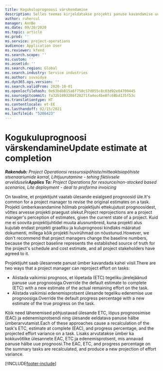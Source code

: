 ```yaml
---
title: Kogukuluprognoosi värskendamine
description: Selles teemas kirjeldatakse projekti panuse kavandamise uuendamist.
author: ruhercul
manager: AnnBe
ms.date: 09/20/2020
ms.topic: article
ms.prod: ''
ms.service: project-operations
audience: Application User
ms.reviewer: kfend
ms.search.scope: ''
ms.custom: ''
ms.assetid: ''
ms.search.region: Global
ms.search.industry: Service industries
ms.author: suvaidya
ms.dyn365.ops.version: ''
ms.search.validFrom: 2020-10-01
ms.openlocfilehash: 0e63bdb815a6f758c57d055c8c03d92e04700445
ms.sourcegitcommit: fa32b1893286f20271fa4ec4be8fc68bd135f53c
ms.translationtype: HT
ms.contentlocale: et-EE
ms.lasthandoff: 02/15/2021
ms.locfileid: "5286423"
---
```

# <a name="update-estimate-at-completion"></a><span data-ttu-id="17e53-103">Kogukuluprognoosi värskendamine</span><span class="sxs-lookup"><span data-stu-id="17e53-103">Update estimate at completion</span></span>

<span data-ttu-id="17e53-104">_**Rakendub:** Project Operationsi ressurssipõhiste/mitteaktsiapõhiste stsenaariumide korral,  Lihtjuurutamine - tehing fiktiivsele arveldusele_</span><span class="sxs-lookup"><span data-stu-id="17e53-104">_**Applies To:** Project Operations for resource/non-stocked based scenarios, Lite deployment - deal to proforma invoicing_</span></span>

<span data-ttu-id="17e53-105">On tavaline, et projektijuht vaatab ülesande esialgsed prognoosid üle.</span><span class="sxs-lookup"><span data-stu-id="17e53-105">It's common for a project manager to revise the original estimates on a task.</span></span> <span data-ttu-id="17e53-106">Projekti ümberkavandamine hõlmab projektijuhi ettekujutust prognoosidest, võttes arvesse projekti praegust olekut.</span><span class="sxs-lookup"><span data-stu-id="17e53-106">Project reprojections are a project manager's perception of estimates, given the current state of a project.</span></span> <span data-ttu-id="17e53-107">Kuid me ei soovita projektijuhtidel muuta alusnumbreid, kuna projekti alus kujutab endast projekti graafiku ja kuluprognoosi kindlaks määratud dokumenti, millega kõik projekti huvirühmad on nõustunud.</span><span class="sxs-lookup"><span data-stu-id="17e53-107">However, we don't recommend that project managers change the baseline numbers, because the project baseline represents the established source of truth for the project's schedule and cost estimate, and all project stakeholders have agreed to it.</span></span>

<span data-ttu-id="17e53-108">Projektijuht saab ülesannete panust ümber kavandada kahel viisil.</span><span class="sxs-lookup"><span data-stu-id="17e53-108">There are two ways that a project manager can reproject effort on tasks:</span></span>

- <span data-ttu-id="17e53-109">Alistada vaikimisi prognoos, et lõpetada (ETC) tegeliku järelejäänud panuse uue prognoosiga.</span><span class="sxs-lookup"><span data-stu-id="17e53-109">Override the default estimate to complete (ETC) with a new estimate of the actual remaining effort on the task.</span></span> 
- <span data-ttu-id="17e53-110">Alistada vaikimisi edenemisprotsent ülesande tegeliku edenemise uue prognoosiga.</span><span class="sxs-lookup"><span data-stu-id="17e53-110">Override the default progress percentage with a new estimate of the true progress on the task.</span></span>

<span data-ttu-id="17e53-111">Kõik need lähenemised põhjustavad ülesande ETC, lõpus prognoosimise (EAC) ja edenemisprotsendi ning ülesande eeldatava panuse hälbe ümberarvutamist.</span><span class="sxs-lookup"><span data-stu-id="17e53-111">Each of these approaches cause a recalculation of the task's ETC, estimate at complete (EAC), and progress percentage, and the projected effort variance on a task.</span></span> <span data-ttu-id="17e53-112">Lisaks arvutatakse ümber ka kokkuvõtlike ülesannete EAC, ETC ja edenemisprotsent, mis annavad panuse hälbe uue prognoosi.</span><span class="sxs-lookup"><span data-stu-id="17e53-112">The EAC, ETC, and progress percentage on the summary tasks are recalculated, and produce a new projection of effort variance.</span></span>


[!INCLUDE[footer-include](../includes/footer-banner.md)]